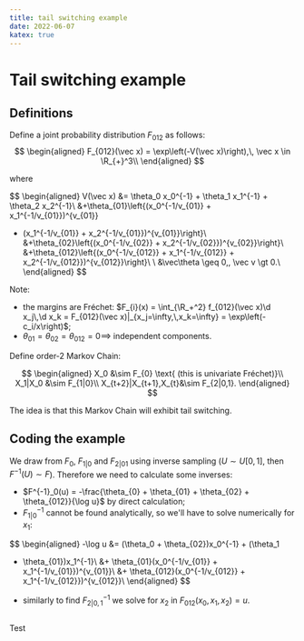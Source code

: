 ```yaml
---
title: tail switching example
date: 2022-06-07
katex: true
---
```


# Tail switching example

## Definitions

Define a joint probability distribution $F_{012}$ as follows:
$$
\begin{aligned}
F_{012}(\vec x) = \exp\left(-V(\vec x)\right),\, \vec x \in \R_{+}^3\\
\end{aligned}
$$

where

$$
\begin{aligned}
V(\vec x) &= \theta_0 x_0^{-1} + \theta_1 x_1^{-1} + \theta_2 x_2^{-1}\\
&+\theta_{01}\left\{(x_0^{-1/v_{01}} + x_1^{-1/v_{01}})^{v_{01}}
  + (x_1^{-1/v_{01}} + x_2^{-1/v_{01}})^{v_{01}}\right\}\\
&+\theta_{02}\left\{(x_0^{-1/v_{02}} + x_2^{-1/v_{02}})^{v_{02}}\right\}\\
&+\theta_{012}\left\{(x_0^{-1/v_{012}} + x_1^{-1/v_{012}} + x_2^{-1/v_{012}})^{v_{012}}\right\}\\
\\
&\vec\theta \geq 0,\, \vec v \gt 0.\\
\end{aligned}
$$

Note:

- the margins are Fréchet: $F_{i}(x) = \int_{\R_+^2} f_{012}(\vec x)\d x_j\,\d x_k = F_{012}(\vec x)|_{x_j=\infty,\,x_k=\infty} = \exp\left(-c_i/x\right)$;
- $\theta_{01}=\theta_{02}=\theta_{012} = 0\implies$ independent components.

Define order-2 Markov Chain:

$$
\begin{aligned}
X_0 &\sim F_{0} \text{ (this is univariate Fréchet)}\\
X_1|X_0 &\sim F_{1|0}\\
X_{t+2}|X_{t+1},X_{t}&\sim F_{2|0,1}.
\end{aligned}
$$

The idea is that this Markov Chain will exhibit tail switching.

## Coding the example

We draw from $F_{0}$, $F_{1|0}$ and $F_{2|01}$ using inverse sampling
($U\sim U[0,1]$, then $F^{-1}(U) \sim F$). Therefore we need to calculate
some inverses:

- $F^{-1}_0(u) = -\frac{\theta_{0} + \theta_{01} + \theta_{02} + \theta_{012}}{\log u}$
by direct calculation;
- $F_{1|0}^{-1}$ cannot be found analytically, so we'll have to solve
  numerically for $x_1$:

$$
\begin{aligned}
-\log u &= (\theta_0 + \theta_{02})x_0^{-1} + (\theta_1
+ \theta_{01})x_1^{-1}\\
&+ \theta_{01}(x_0^{-1/v_{01}} + x_1^{-1/v_{01}})^{v_{01}}\\
&+ \theta_{012}(x_0^{-1/v_{012}} + x_1^{-1/v_{012}})^{v_{012}}\\
\end{aligned}
$$

- similarly to find $F^{-1}_{2|0,1}$ we solve for $x_2$ in $F_{012}(x_0, x_1, x_2) = u$.



```{include="main.jl" .jl}
```

Test
